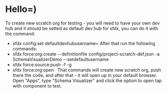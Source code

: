 # Hello=)
To create new scratch org for testing - you will need to have your own dev hub and it should be setted as default dev hub for sfdx, you can do it with the command:
* sfdx config:set defaultdevhubusername=<your dev hub user name>
After that run the following commands:
* sfdx force:org:create --definitionfile config/project-scratch-def.json -a SchemaVisualizerDemo --setdefaultusername
* sfdx force:source:push -f -g
* sfdx force:org:open
&nbsp; That commands will create new scratch org, push there the code, and after that - it will open up in your default browser.
Open "Apps", type "Schema Visualizer" and click the option to open tap with component to test.